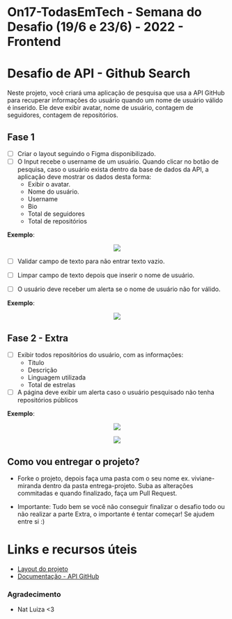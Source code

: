 # On17-TodasEmTech - Semana do Desafio (19/6 e 23/6) - 2022 - Frontend


# Desafio de API - Github Search

Neste projeto, você  criará uma aplicação de pesquisa que usa a API GitHub para recuperar informações do usuário quando um nome de usuário válido é inserido. Ele deve exibir avatar, nome de usuário, contagem de seguidores, contagem de repositórios.


## Fase 1
- [ ] Criar o layout seguindo o Figma disponibilizado.
- [ ] O Input recebe o username de um usuário. Quando clicar no botão de pesquisa, caso o usuário exista dentro da base de dados da API, a aplicação deve mostrar os dados desta forma: 
   - Exibir o avatar.
   - Nome do usuário.
   - Username
   - Bio
   - Total de seguidores
   - Total de repositórios

**Exemplo**: 
<p align="center">
  <img src="./images/profile.png" />
</p>

- [ ] Validar campo de texto para não entrar texto vazio.
- [ ] Limpar campo de texto depois que inserir o nome de usuário.
- [ ] O usuário deve receber um alerta se o nome de usuário não for válido.
  

**Exemplo**: 
<p align="center">
  <img src="./images/not-found.png" />
</p>



## Fase 2 - Extra

- [ ] Exibir todos repositórios do usuário, com as informações:
    - Titulo
    - Descrição
    - Linguagem utilizada
    - Total de estrelas
- [ ] A página deve exibir um alerta caso o usuário pesquisado não tenha repositórios públicos  

**Exemplo**: 
<p align="center">
  <img src="./images/profile-repos.png" />
</p>
<p align="center">
  <img src="./images/repos-nao-encontrado.png" />
</p>

## Como vou entregar o projeto?
- Forke o projeto, depois faça uma pasta com o seu nome ex. viviane-miranda dentro da pasta entrega-projeto. Suba as alterações commitadas e quando finalizado, faça um Pull Request. 

- Importante: Tudo bem se você não conseguir finalizar o desafio todo ou não realizar a parte Extra, o importante é tentar começar! Se ajudem entre si :)

# Links e recursos úteis

- [Layout do projeto](https://www.figma.com/file/UjuUSqwVpb7OtbWysQZffj/github-search?node-id=0%3A1)
- [Documentação - API GitHub](https://docs.github.com/pt/rest)


### Agradecimento

* Nat Luiza <3



